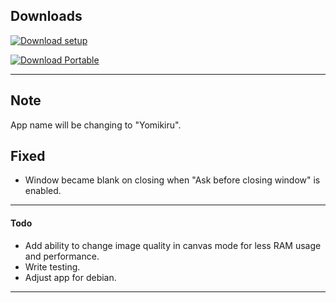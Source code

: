 
## Downloads

[![Download setup](https://img.shields.io/badge/Windows%20Setup%20(exe)-$$EXE_NAME_1$$-brightgreen?logo=windows&logoColor=blue)](https://github.com/mienaiyami/yomikiru/releases/download/v$$TAG$$/$$EXE_NAME$$)

[![Download Portable](https://img.shields.io/badge/Windows%20Portable%20(zip)-$$ZIP_NAME_1$$-brightgreen?logo=windows&logoColor=blue)](https://github.com/mienaiyami/yomikiru/releases/download/v$$TAG$$/$$ZIP_NAME$$)

---
## Note

App name will be changing to "Yomikiru".

## Fixed

- Window became blank on closing when "Ask before closing window" is enabled.

---

#### Todo

- Add ability to change image quality in canvas mode for less RAM usage and performance.
- Write testing.
- Adjust app for debian.

---

